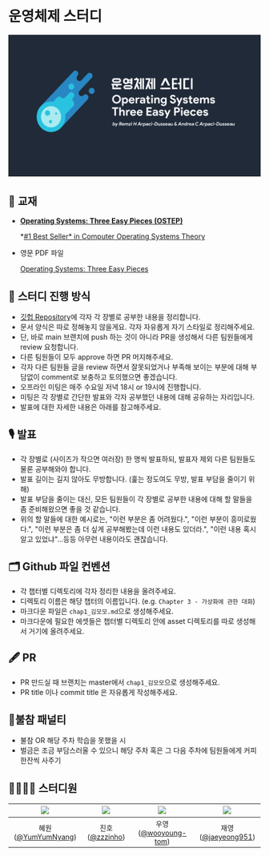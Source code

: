 # 운영체제 스터디

![OSTEP.png](./cover_image.png)

## 📖 교재

- [**Operating Systems: Three Easy Pieces (OSTEP)**](https://pages.cs.wisc.edu/~remzi/OSTEP/)
    
    *[#1 Best Seller* in Computer Operating Systems Theory](https://www.amazon.com/gp/bestsellers/books/3863/ref=zg_b_bs_3863_1)
    
- 영문 PDF 파일
    
    [Operating Systems: Three Easy Pieces](https://pages.cs.wisc.edu/~remzi/OSTEP/)
    

## 📜 스터디 진행 방식

- [깃헙 Repository](https://github.com/2022-PNU-CS-Study/OperatingSystem)에 각자 각 장별로 공부한 내용을 정리합니다.
- 문서 양식은 따로 정해놓지 않을게요. 각자 자유롭게 자기 스타일로 정리해주세요.
- 단, 바로 main 브랜치에 push 하는 것이 아니라 PR을 생성해서 다른 팀원들에게 review 요청합니다.
- 다른 팀원들이 모두 approve 하면 PR 머지해주세요.
- 각자 다른 팀원들 글을 review 하면서 잘못되었거나 부족해 보이는 부분에 대해 부담없이 comment로 보충하고 토의했으면 좋겠습니다.
- 오프라인 미팅은 매주 수요일 저녁 18시 or 19시에 진행합니다.
- 미팅은 각 장별로 간단한 발표와 각자 공부했던 내용에 대해 공유하는 자리입니다.
- 발표에 대한 자세한 내용은 아래를 참고해주세요.

## 🎙 발표

- 각 장별로 (사이즈가 작으면 여러장) 한 명씩 발표하되, 발표자 제외 다른 팀원들도 물론 공부해와야 합니다.
- 발표 길이는 길지 않아도 무방합니다. (훑는 정도여도 무방, 발표 부담을 줄이기 위해)
- 발표 부담을 줄이는 대신, 모든 팀원들이 각 장별로 공부한 내용에 대해 할 말들을 좀 준비해왔으면 좋을 것 같습니다.
- 위의 할 말들에 대한 예시로는, "이런 부분은 좀 어려웠다.", "이런 부분이 흥미로웠다.", "이런 부분은 좀 더 싶게 공부해봤는데 이런 내용도 있더라.", "이런 내용 혹시 알고 있었냐"...등등 아무런 내용이라도 괜찮습니다.

## 🗂 Github 파일 컨벤션

- 각 챕터별 디렉토리에 각자 정리한 내용을 올려주세요.
- 디렉토리 이름은 해당 챕터의 이름입니다. (e.g. `Chapter 3 - 가상화에 관한 대화`)
- 마크다운 파일은 `chap1_김모모.md`으로 생성해주세요.
- 마크다운에 필요한 에셋들은 챕터별 디렉토리 안에 asset 디렉토리를 따로 생성해서 거기에 올려주세요.

## 🖋 PR

- PR 만드실 때 브랜치는 master에서 `chap1_김모모`으로 생성해주세요.
- PR title 이나 commit title 은 자유롭게 작성해주세요.

## 🥤불참 패널티

- 불참 OR 해당 주차 학습을 못했을 시
- 벌금은 조금 부담스러울 수 있으니 해당 주차 혹은 그 다음 주차에 팀원들에게 커피 한잔씩 사주기

## 👩‍💻🧑‍💻 스터디원
<img src="https://avatars.githubusercontent.com/u/56557862?v=4" width=100> | <img src="https://avatars.githubusercontent.com/u/59327026?v=4" width=100> | <img src="https://avatars.githubusercontent.com/u/59275331?v=4" width=100> | <img src="https://avatars.githubusercontent.com/u/38307205?v=4" width=100>
:---: | :---: | :---: | :---: |
혜원([@YumYumNyang](https://github.com/YumYumNyang)) | 진호([@zzzinho](https://github.com/zzzinho)) | 우영([@wooyoung-tom](https://github.com/wooyoung-tom)) | 재영([@jaeyeong951](https://github.com/jaeyeong951))
